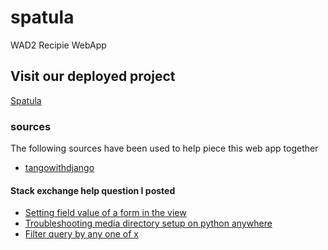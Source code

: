# spatula
WAD2 Recipie WebApp

## Visit our deployed project
[Spatula](https://nathanwelsh8.pythonanywhere.com)

### sources
The following sources have been used to help piece this web app together
- [tangowithdjango](https://www.tangowithdjango.com/book17/)
#### Stack exchange help question I posted
- [Setting field value of a form in the view](https://stackoverflow.com/questions/60635957/setting-the-field-value-of-a-form-in-view-py)
- [Troubleshooting media directory setup on python anywhere](https://stackoverflow.com/questions/60875133/trouble-with-media-directory-files-on-pythonanywhere)
- [Filter query by any one of x](https://stackoverflow.com/questions/60723427/is-there-a-way-i-can-filter-by-any-one-of-x-in-a-django-query)

